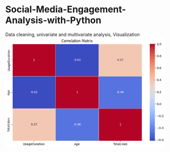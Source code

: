 # Social-Media-Engagement-Analysis-with-Python
Data cleaning, univariate and multivariate analysis, Visualization
![heatmap multivariate analysis](heatmap_multivariate_analysis.png)
